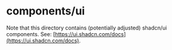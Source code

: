 # components/ui

Note that this directory contains (potentially adjusted) shadcn/ui components. See: [https://ui.shadcn.com/docs](https://ui.shadcn.com/docs).

